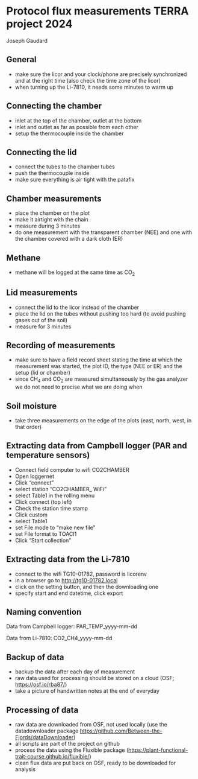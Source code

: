 Protocol flux measurements TERRA project 2024
================
Joseph Gaudard

## General

- make sure the licor and your clock/phone are precisely synchronized
  and at the right time (also check the time zone of the licor)
- when turning up the Li-7810, it needs some minutes to warm up

## Connecting the chamber

- inlet at the top of the chamber, outlet at the bottom
- inlet and outlet as far as possible from each other
- setup the thermocouple inside the chamber

## Connecting the lid

- connect the tubes to the chamber tubes
- push the thermocouple inside
- make sure everything is air tight with the patafix

## Chamber measurements

- place the chamber on the plot
- make it airtight with the chain
- measure during 3 minutes
- do one measurement with the transparent chamber (NEE) and one with the
  chamber covered with a dark cloth (ER)

## Methane

- methane will be logged at the same time as CO<sub>2</sub>

## Lid measurements

- connect the lid to the licor instead of the chamber
- place the lid on the tubes without pushing too hard (to avoid pushing
  gases out of the soil)
- measure for 3 minutes

## Recording of measurements

- make sure to have a field record sheet stating the time at which the
  measurement was started, the plot ID, the type (NEE or ER) and the
  setup (lid or chamber)
- since CH<sub>4</sub> and CO<sub>2</sub> are measured simultaneously by
  the gas analyzer we do not need to precise what we are doing when

## Soil moisture

- take three measurements on the edge of the plots (east, north, west,
  in that order)

## Extracting data from Campbell logger (PAR and temperature sensors)

- Connect field computer to wifi CO2CHAMBER
- Open loggernet
- Click “connect”
- select station “CO2CHAMBER\_ WiFi”
- select Table1 in the rolling menu
- Click connect (top left)
- Check the station time stamp
- Click custom
- select Table1
- set File mode to “make new file”
- set File format to TOACI1
- Click “Start collection”

## Extracting data from the Li-7810

- connect to the wifi TG10-01782, password is licorenv
- in a browser go to <http://tg10-01782.local>
- click on the setting button, and then the downloading one
- specify start and end datetime, click export

## Naming convention

Data from Campbell logger: PAR_TEMP_yyyy-mm-dd

Data from Li-7810: CO2_CH4_yyyy-mm-dd

## Backup of data

- backup the data after each day of measurement
  <!-- - in case there is something weird in that last file, you can check the previous ones to see if it is better (corrupt/lost data)  -->
- raw data used for processing should be stored on a cloud (OSF;
  <https://osf.io/rba87/>)
- take a picture of handwritten notes at the end of everyday

## Processing of data

- raw data are downloaded from OSF, not used locally (use the
  datadownloader package
  <https://github.com/Between-the-Fjords/dataDownloader>)
- all scripts are part of the project on github
- process the data using the Fluxible package
  (<https://plant-functional-trait-course.github.io/fluxible/>)
- clean flux data are put back on OSF, ready to be downloaded for
  analysis
